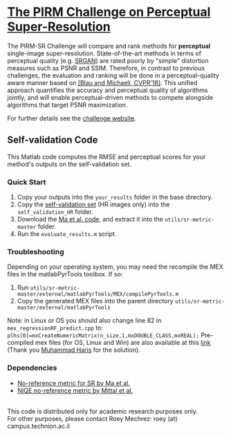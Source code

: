 # [The PIRM Challenge on Perceptual Super-Resolution](https://www.pirm2018.org/PIRM-SR.html)
The PIRM-SR Challenge will compare and rank methods for <b>perceptual</b> single-image super-resolution. State-of-the-art methods in terms of perceptual quality (e.g. [SRGAN](https://arxiv.org/pdf/1609.04802.pdf)) are rated poorly by "simple" distortion measures such as PSNR and SSIM. Therefore, in contrast to previous challenges, the evaluation and ranking will be done in a perceptual-quality aware manner based on [[Blau and Michaeli, CVPR'18]](https://arxiv.org/pdf/1711.06077.pdf). This unified approach quantifies the accuracy and perceptual quality of algorithms jointly, and will enable perceptual-driven methods to compete alongside algorithms that target PSNR maximization.

For further details see the [challenge website](https://www.pirm2018.org/PIRM-SR.html).

##  Self-validation Code
This Matlab code computes the RMSE and perceptual scores for your method's outputs on the self-validation set.

### Quick Start
1. Copy your outputs into the ```your_results``` folder in the base directory.
2. Copy the [self-validation set](https://www.pirm2018.org/PIRM-SR.html#data) (HR images only) into the ```self_validation_HR``` folder.
3. Download the [Ma et al. code](https://github.com/chaoma99/sr-metric), and extract it into the ```utils/sr-metric-master``` folder.
4. Run the ```evaluate_results.m``` script.

### Troubleshooting
Depending on your operating system, you may need the recompile the MEX files in the matlabPyrTools toolbox. If so:
1. Run ```utils/sr-metric-master/external/matlabPyrTools/MEX/compilePyrTools.m```
2. Copy the generated MEX files into the parent directory ```utils/sr-metric-master/external/matlabPyrTools```

Note: in Linux or OS you should also change line 82 in ```mex_regressionRF_predict.cpp``` to: ```plhs[0]=mxCreateNumericMatrix(n_size,1,mxDOUBLE_CLASS,mxREAL);```
Pre-compiled mex files (for OS, Linux and Win) are also available at this [link ](https://www.dropbox.com/s/edm76nhxhiouezu/RF_Reg_C.zip?dl=0)(Thank you [Muhammad Haris](https://github.com/alterzero) for the solution).

### Dependencies
- [No-reference metric for SR by Ma et al.](https://sites.google.com/site/chaoma99/sr-metric)
- [NIQE no-reference metric by Mittal et al.](https://doi.org/10.1109/LSP.2012.2227726)


<br>This code is distributed only for academic research purposes only.
<br>For other purposes, please contact Roey Mechrez: roey (at) campus.technion.ac.il
